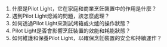 1. 什麼是Pilot Light，它在家庭和商業烹飪裝置中的作用是什麼？
2. 遇到Pilot Light熄滅的問題，該怎麼處理？
3. 如何透過Pilot Light來測試烤箱或火爐的操作狀態？
4. Pilot Light是否會影響烹飪裝置的效能和耗能狀態？
5. 如何維護和保養Pilot Light，以確保烹飪裝置的安全和持續運作？
